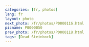 ```yaml
---
categories: [fr, photos]
lang: fr
layout: photo
next_photo: /fr/photos/P0000116.html
picname: P0000050
prev_photo: /fr/photos/P0000118.html
tags: [Dead Steinbock]
---
```

